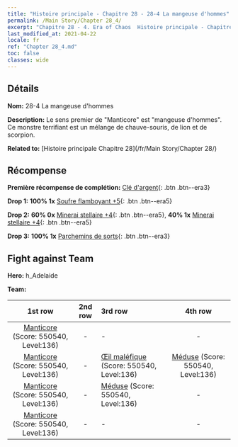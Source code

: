 ```yaml
---
title: "Histoire principale - Chapitre 28 - 28-4 La mangeuse d'hommes"
permalink: /Main Story/Chapter 28_4/
excerpt: "Chapitre 28 - 4. Era of Chaos  Histoire principale - Chapitre 28_4. 28-4 La mangeuse d'hommes"
last_modified_at: 2021-04-22
locale: fr
ref: "Chapter 28_4.md"
toc: false
classes: wide
---
```


## Détails

 **Nom:** 28-4 La mangeuse d'hommes

 **Description:** Le sens premier de \"Manticore\" est \"mangeuse d'hommes\". Ce monstre terrifiant est un mélange de chauve-souris, de lion et de scorpion.

 **Related to:** [Histoire principale Chapitre 28](/fr/Main Story/Chapter 28/)

## Récompense

 **Première récompense de complétion:** [Clé d'argent](/ItemsFR/con_693/){: .btn .btn--era3}

 **Drop 1:** **100% 1x** [Soufre flamboyant +5](/ItemsFR/mat_99/){: .btn .btn--era5}

 **Drop 2:** **60% 0x** [Minerai stellaire +4](/ItemsFR/mat_89/){: .btn .btn--era5}, **40% 1x** [Minerai stellaire +4](/ItemsFR/mat_89/){: .btn .btn--era5}

 **Drop 3:** **100% 1x** [Parchemins de sorts](/ItemsFR/con_694/){: .btn .btn--era3}


## Fight against Team
 **Hero:** h_Adelaide

 **Team:**


  | 1st row | 2nd row | 3rd row | 4th row |
  |:----:|:----:|:----|:----:|
  | [Manticore](/fr/units/Manticore/) (Score: 550540, Level:136)  | - | - | - |
  | [Manticore](/fr/units/Manticore/) (Score: 550540, Level:136)  | - | [Œil maléfique](/fr/units/Beholder/) (Score: 550540, Level:136)  | [Méduse](/fr/units/Medusa/) (Score: 550540, Level:136)  |
  | [Manticore](/fr/units/Manticore/) (Score: 550540, Level:136)  | - | [Méduse](/fr/units/Medusa/) (Score: 550540, Level:136)  | - |
  | [Manticore](/fr/units/Manticore/) (Score: 550540, Level:136)  | - | - | - |



